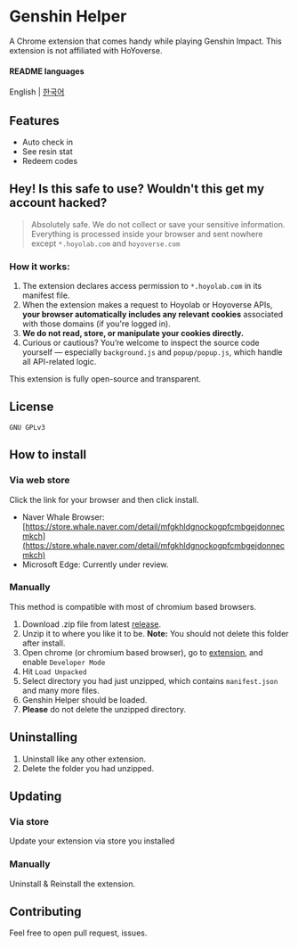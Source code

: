 # Genshin Helper
A Chrome extension that comes handy while playing Genshin Impact. This extension is not affiliated with HoYoverse.
#### README languages
English | [한국어](https://github.com/jwdjk392/genshin-helper/blob/main/README.ko.md)
## Features
- Auto check in
- See resin stat
- Redeem codes
## Hey! Is this safe to use? Wouldn't this get my account hacked?
> Absolutely safe. We do not collect or save your sensitive information. Everything is processed inside your browser and sent nowhere except ```*.hoyolab.com``` and ```hoyoverse.com```
### How it works:
1. The extension declares access permission to ```*.hoyolab.com``` in its manifest file.
2. When the extension makes a request to Hoyolab or Hoyoverse APIs, **your browser automatically includes any relevant cookies** associated with those domains (if you're logged in).
3. **We do not read, store, or manipulate your cookies directly.**
4. Curious or cautious? You’re welcome to inspect the source code yourself — especially `background.js` and `popup/popup.js`, which handle all API-related logic.

This extension is fully open-source and transparent.


## License
```GNU GPLv3```
## How to install
### Via web store
Click the link for your browser and then click install.
- Naver Whale Browser: [https://store.whale.naver.com/detail/mfgkhldgnockogpfcmbgejdonnecmkch](https://store.whale.naver.com/detail/mfgkhldgnockogpfcmbgejdonnecmkch)
- Microsoft Edge: Currently under review.
### Manually
This method is compatible with most of chromium based browsers.
1. Download .zip file from latest [release](https://github.com/jwdjk392/genshin-helper/releases).
2. Unzip it to where you like it to be. **Note:** You should not delete this folder after install.
3. Open chrome (or chromium based browser), go to [extension](chrome://extensions), and enable ```Developer Mode```
4. Hit ```Load Unpacked```
5. Select directory you had just unzipped, which contains ```manifest.json``` and many more files.
6. Genshin Helper should be loaded.
7. **Please** do not delete the unzipped directory.
## Uninstalling
1. Uninstall like any other extension.
2. Delete the folder you had unzipped.
## Updating
### Via store
Update your extension via store you installed
### Manually
Uninstall & Reinstall the extension.
## Contributing
Feel free to open pull request, issues.